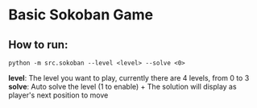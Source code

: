# Basic Sokoban Game
## How to run:
    python -m src.sokoban --level <level> --solve <0>
**level**: The level you want to play, currently there are 4 levels, from 0 to 3
**solve**: Auto solve the level (1 to enable)
    + The solution will display as player's next position to move